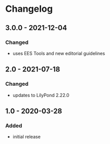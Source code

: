 # Changelog

## 3.0.0 - 2021-12-04

### Changed

- uses EES Tools and new editorial guidelines


## 2.0 - 2021-07-18

### Changed

- updates to LilyPond 2.22.0


## 1.0 - 2020-03-28

### Added

- initial release
